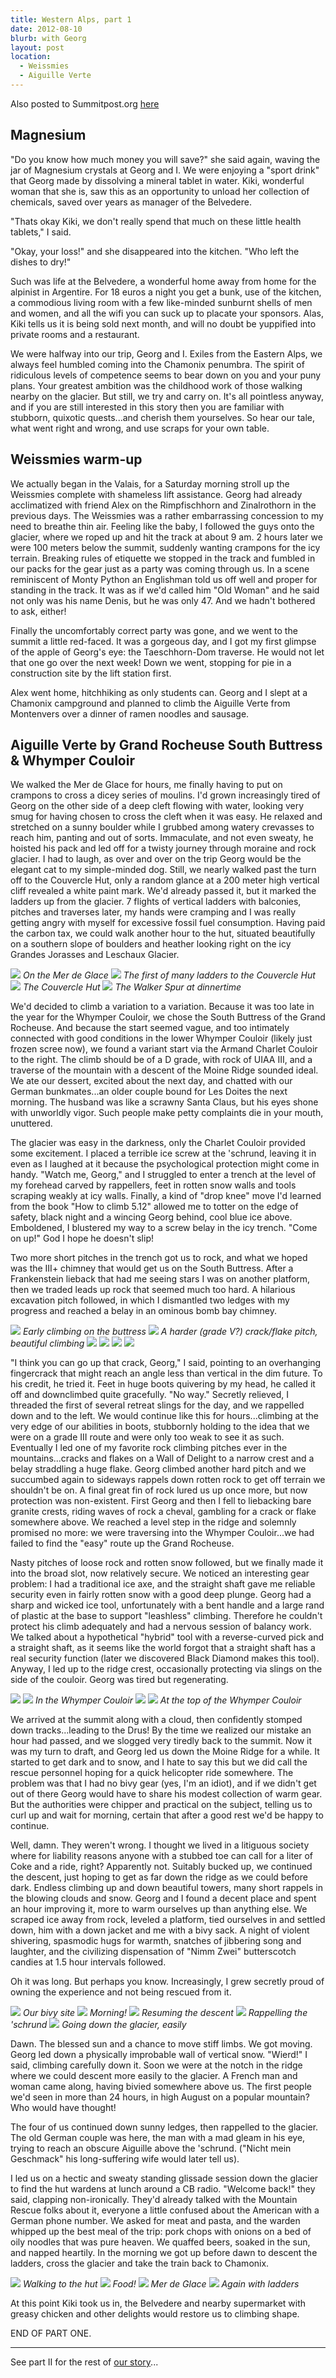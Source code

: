```yaml
---
title: Western Alps, part 1
date: 2012-08-10
blurb: with Georg
layout: post
location:
  - Weissmies
  - Aiguille Verte
---
```


Also posted to Summitpost.org [here](http://www.summitpost.org/western-alps-2012-part-i/810282)

Magnesium
---

"Do you know how much money you will save?" she said again, waving the jar of
Magnesium crystals at Georg and I. We were enjoying a "sport drink" that Georg
made by dissolving a mineral tablet in water. Kiki, wonderful woman that she is,
saw this as an opportunity to unload her collection of chemicals, saved over
years as manager of the Belvedere.

"Thats okay Kiki, we don't really spend that much on these little health tablets," I said. 

"Okay, your loss!" and she disappeared into the kitchen. "Who left the dishes to dry!" 

Such was life at the Belvedere, a wonderful home away from home for the alpinist
in Argentire. For 18 euros a night you get a bunk, use of the kitchen, a
commodious living room with a few like-minded sunburnt shells of men and women,
and all the wifi you can suck up to placate your sponsors. Alas, Kiki tells us
it is being sold next month, and will no doubt be yuppified into private rooms
and a restaurant.

We were halfway into our trip, Georg and I. Exiles from the Eastern Alps, we
always feel humbled coming into the Chamonix penumbra. The spirit of ridiculous
levels of competence seems to bear down on you and your puny plans. Your
greatest ambition was the childhood work of those walking nearby on the
glacier. But still, we try and carry on. It's all pointless anyway, and if you
are still interested in this story then you are familiar with stubborn, quixotic
quests...and cherish them yourselves. So hear our tale, what went right and
wrong, and use scraps for your own table.

Weissmies warm-up
---

We actually began in the Valais, for a Saturday morning stroll up the Weissmies
complete with shameless lift assistance. Georg had already acclimatized with
friend Alex on the Rimpfischhorn and Zinalrothorn in the previous days. The
Weissmies was a rather embarrassing concession to my need to breathe thin
air. Feeling like the baby, I followed the guys onto the glacier, where we roped
up and hit the track at about 9 am. 2 hours later we were 100 meters below the
summit, suddenly wanting crampons for the icy terrain. Breaking rules of
etiquette we stopped in the track and fumbled in our packs for the gear just as
a party was coming through us. In a scene reminiscent of Monty Python an
Englishman told us off well and proper for standing in the track. It was as if
we'd called him "Old Woman" and he said not only was his name Denis, but he was
only 47. And we hadn't bothered to ask, either!

Finally the uncomfortably correct party was gone, and we went to the summit a
little red-faced. It was a gorgeous day, and I got my first glimpse of the apple
of Georg's eye: the Taeschhorn-Dom traverse. He would not let that one go over
the next week! Down we went, stopping for pie in a construction site by the lift
station first.

Alex went home, hitchhiking as only students can. Georg and I slept at a
Chamonix campground and planned to climb the Aiguille Verte from Montenvers over
a dinner of ramen noodles and sausage.

Aiguille Verte by Grand Rocheuse South Buttress & Whymper Couloir
---

We walked the Mer de Glace for hours, me finally having to put on crampons to
cross a dicey series of moulins. I'd grown increasingly tired of Georg on the
other side of a deep cleft flowing with water, looking very smug for having
chosen to cross the cleft when it was easy. He relaxed and stretched on a sunny
boulder while I grubbed among watery crevasses to reach him, panting and out of
sorts. Immaculate, and not even sweaty, he hoisted his pack and led off for a
twisty journey through moraine and rock glacier. I had to laugh, as over and
over on the trip Georg would be the elegant cat to my simple-minded dog. Still,
we nearly walked past the turn off to the Couvercle Hut, only a random glance at
a 200 meter high vertical cliff revealed a white paint mark. We'd already passed
it, but it marked the ladders up from the glacier. 7 flights of vertical ladders
with balconies, pitches and traverses later, my hands were cramping and I was
really getting angry with myself for excessive fossil fuel consumption. Having
paid the carbon tax, we could walk another hour to the hut, situated beautifully
on a southern slope of boulders and heather looking right on the icy Grandes
Jorasses and Leschaux Glacier.

<a href="http://www.flickr.com/photos/ripsawridge/7875628384/"><img src="http://farm9.static.flickr.com/8436/7875628384_6a5a055757_b.jpg"></a>
<i>On the Mer de Glace</i>
<a href="http://www.flickr.com/photos/ripsawridge/7875633442/"><img src="http://farm8.static.flickr.com/7132/7875633442_1917257e5b_b.jpg"></a>
<i>The first of many ladders to the Couvercle Hut</i>
<a href="http://www.flickr.com/photos/ripsawridge/7875642818/"><img src="http://farm9.static.flickr.com/8291/7875642818_1fb704b4de_b.jpg"></a>
<i>The Couvercle Hut</i>
<a href="http://www.flickr.com/photos/ripsawridge/7875646402/"><img src="http://farm9.static.flickr.com/8421/7875646402_9f2a82a25b_b.jpg"></a>
<i>The Walker Spur at dinnertime</i>

We'd decided to climb a variation to a variation. Because it was too late in the year for the Whymper Couloir, we chose the South Buttress of the Grand Rocheuse. And because the start seemed vague, and too intimately connected with good conditions in the lower Whymper Couloir (likely just frozen scree now), we found a variant start via the Armand Charlet Couloir to the right. The climb should be of a D grade, with rock of UIAA III, and a traverse of the mountain with a descent of the Moine Ridge sounded ideal. We ate our dessert, excited about the next day, and chatted with our German bunkmates...an older couple bound for Les Doites the next morning. The husband was like a scrawny Santa Claus, but his eyes shone with unworldly vigor. Such people make petty complaints die in your mouth, unuttered.

The glacier was easy in the darkness, only the Charlet Couloir provided some excitement. I placed a terrible ice screw at the 'schrund, leaving it in even as I laughed at it because the psychological protection might come in handy. "Watch me, Georg," and I struggled to enter a trench at the level of my forehead carved by rappellers, feet in rotten snow walls and tools scraping weakly at icy walls. Finally, a kind of "drop knee" move I'd learned from the book "How to climb 5.12" allowed me to totter on the edge of safety, black night and a wincing Georg behind, cool blue ice above. Emboldened, I blustered my way to a screw belay in the icy trench. "Come on up!" God I hope he doesn't slip!

Two more short pitches in the trench got us to rock, and what we hoped was the III+ chimney  that would get us on the South Buttress. After a Frankenstein lieback that had me seeing stars I was on another platform, then we traded leads up rock that seemed much too hard. A hilarious excavation pitch followed, in which I dismantled two ledges with my progress and reached a belay in an ominous bomb bay chimney. 

<a href="http://www.flickr.com/photos/ripsawridge/7875649558/"><img src="http://farm9.static.flickr.com/8284/7875649558_254968954c_b.jpg"></a>
<i>Early climbing on the buttress</i>
<a href="http://www.flickr.com/photos/ripsawridge/7875659782/"><img src="http://farm8.static.flickr.com/7125/7875659782_1ed12c5b90_b.jpg"></a>
<i>A harder (grade V?) crack/flake pitch, beautiful climbing</i>
<a href="http://www.flickr.com/photos/ripsawridge/7875664152/"><img src="http://farm9.static.flickr.com/8424/7875664152_4bb2888f7f_b.jpg"></a>
<a href="http://www.flickr.com/photos/ripsawridge/7875666874/"><img src="http://farm9.static.flickr.com/8303/7875666874_86e4491e10_b.jpg"></a>
<a href="http://www.flickr.com/photos/ripsawridge/7875670060/"><img src="http://farm9.static.flickr.com/8297/7875670060_71f95990c6_b.jpg"></a>
<a href="http://www.flickr.com/photos/ripsawridge/7875674758/"><img src="http://farm9.static.flickr.com/8307/7875674758_76c553dfa8_b.jpg"></a>

"I think you can go up that crack, Georg," I said, pointing to an overhanging fingercrack that might reach an angle less than vertical in the dim future. To his credit, he tried it. Feet in huge boots quivering by my head, he called it off and downclimbed quite gracefully. "No way." Secretly relieved, I threaded the first of several retreat slings for the day, and we rappelled down and to the left. We would continue like this for hours...climbing at the very edge of our abilities in boots, stubbornly holding to the idea that we were on a grade III route and were only too weak to see it as such. Eventually I led one of my favorite rock climbing pitches ever in the mountains...cracks and flakes on a Wall of Delight to a narrow crest and a belay straddling a huge flake. Georg climbed another hard pitch and we succumbed again to sideways rappels down rotten rock to get off terrain we shouldn't be on. A final great fin of rock lured us up once more, but now protection was non-existent. First Georg and then I fell to liebacking bare granite crests, riding waves of rock a cheval, gambling for a crack or flake somewhere above. We reached a level step in the ridge and solemnly promised no more: we were traversing into the Whymper Couloir...we had failed to find the "easy" route up the Grand Rocheuse.

Nasty pitches of loose rock and rotten snow followed, but we finally made it into the broad slot, now relatively secure. We noticed an interesting gear problem: I had a traditional ice axe, and the straight shaft gave me reliable security even in fairly rotten snow with a good deep plunge. Georg had a sharp and wicked ice tool, unfortunately with a bent handle and a large rand of plastic at the base to support "leashless" climbing. Therefore he couldn't protect his climb adequately and had a nervous session of balancy work. We talked about a hypothetical "hybrid" tool with a reverse-curved pick and a straight shaft, as it seems like the world forgot that a straight shaft has a real security function (later we discovered Black Diamond makes this tool). Anyway, I led up to the ridge crest, occasionally protecting via slings on the side of the couloir. Georg was tired but regenerating.

<a href="http://www.flickr.com/photos/ripsawridge/7875677048/"><img src="http://farm9.static.flickr.com/8445/7875677048_492ea4f532_b.jpg"></a>
<a href="http://www.flickr.com/photos/ripsawridge/7875682108/"><img src="http://farm9.static.flickr.com/8434/7875682108_02d41ec900_b.jpg"></a>
<i>In the Whymper Couloir</i>
<a href="http://www.flickr.com/photos/ripsawridge/7875684902/"><img src="http://farm8.static.flickr.com/7276/7875684902_e1b902bf9c_b.jpg"></a>
<a href="http://www.flickr.com/photos/ripsawridge/7875686446/"><img src="http://farm9.static.flickr.com/8441/7875686446_06834578f0_b.jpg"></a>
<i>At the top of the Whymper Couloir</i>

We arrived at the summit along with a cloud, then confidently stomped down tracks...leading to the Drus! By the time we realized our mistake an hour had passed, and we slogged very tiredly back to the summit. Now it was my turn to draft, and Georg led us down the Moine Ridge for a while. It started to get dark and to snow, and I hate to say this but we did call the rescue personnel hoping for a quick helicopter ride somewhere. The problem was that I had no bivy gear (yes, I'm an idiot), and if we didn't get out of there Georg would have to share his modest collection of warm gear. But the authorities were chipper and practical on the subject, telling us to curl up and wait for morning, certain that after a good rest we'd be happy to continue.

Well, damn. They weren't wrong. I thought we lived in a litiguous society where for liability reasons anyone with a stubbed toe can call for a liter of Coke and a ride, right? Apparently not. Suitably bucked up, we continued the descent, just hoping to get as far down the ridge as we could before dark. Endless climbing up and down beautiful towers, many short rappels in the blowing clouds and snow. Georg and I found a decent place and spent an hour improving it, more to warm ourselves up than anything else. We scraped ice away from rock, leveled a platform, tied ourselves in and settled down, him with a down jacket and me with a bivy sack. A night of violent shivering, spasmodic hugs for warmth, snatches of jibbering song and laughter, and the civilizing dispensation of "Nimm Zwei" butterscotch candies at 1.5 hour intervals followed.

Oh it was long. But perhaps you know. Increasingly, I grew secretly proud of owning the experience and not being rescued from it.

<a href="http://www.flickr.com/photos/ripsawridge/7875692616/"><img src="http://farm8.static.flickr.com/7264/7875692616_1fab78499d_b.jpg"></a>
<i>Our bivy site</i>
<a href="http://www.flickr.com/photos/ripsawridge/7875697744/"><img src="http://farm9.static.flickr.com/8301/7875697744_793bc2d07b_b.jpg"></a>
<i>Morning!</i>
<a href="http://www.flickr.com/photos/ripsawridge/7875703010/"><img src="http://farm8.static.flickr.com/7252/7875703010_bdde173cbd_b.jpg"></a>
<i>Resuming the descent</i>
<a href="http://www.flickr.com/photos/ripsawridge/7875715728/"><img src="http://farm8.static.flickr.com/7107/7875715728_2a3fc2c2c8_b.jpg"></a>
<i>Rappelling the 'schrund</i>
<a href="http://www.flickr.com/photos/ripsawridge/7875722176/"><img src="http://farm9.static.flickr.com/8283/7875722176_12c5612f67_b.jpg"></a>
<i>Going down the glacier, easily</i>

Dawn. The blessed sun and a chance to move stiff limbs. We got moving. Georg led down a physically improbable wall of vertical snow. "Wierd!" I said, climbing carefully down it. Soon we were at the notch in the ridge where we could descent more easily to the glacier. A French man and woman came along, having bivied somewhere above us. The first people we'd seen in more than 24 hours, in high August on a popular mountain? Who would have thought!

The four of us continued down sunny ledges, then rappelled to the glacier. The old German couple was here, the man with a mad gleam in his eye, trying to reach an obscure Aiguille above the 'schrund. ("Nicht mein Geschmack" his long-suffering wife would later tell us).

I led us on a hectic and sweaty standing glissade session down the glacier to find the hut wardens at lunch around a CB radio. "Welcome back!" they said, clapping non-ironically. They'd already talked with the Mountain Rescue folks about it, everyone a little confused about the American with a German phone number. We asked for meat and pasta, and the warden whipped up the best meal of the trip: pork chops with onions on a bed of oily noodles that was pure heaven. We quaffed beers, soaked in the sun, and napped heartily. In the morning we got up before dawn to descent the ladders, cross the glacier and take the train back to Chamonix.

<a href="http://www.flickr.com/photos/ripsawridge/7875725802/"><img src="http://farm9.static.flickr.com/8432/7875725802_19105c3ae1_b.jpg"></a>
<i>Walking to the hut</i>
<a href="http://www.flickr.com/photos/ripsawridge/7875727758/"><img src="http://farm9.static.flickr.com/8439/7875727758_0e1d2a2a71_b.jpg"></a>
<i>Food!</i>
<a href="http://www.flickr.com/photos/ripsawridge/7875732308/"><img src="http://farm9.static.flickr.com/8281/7875732308_a558d554e4_b.jpg"></a>
<i>Mer de Glace</i>
<a href="http://www.flickr.com/photos/ripsawridge/7875734724/"><img src="http://farm9.static.flickr.com/8305/7875734724_cc19f8c032_b.jpg"></a>
<i>Again with ladders</i>

At this point Kiki took us in, the Belvedere and nearby supermarket with greasy chicken and other delights would restore us to climbing shape.

END OF PART ONE.
                                                                                                       
---

See part II for the rest of [our story](western_alps_ii.html)...
